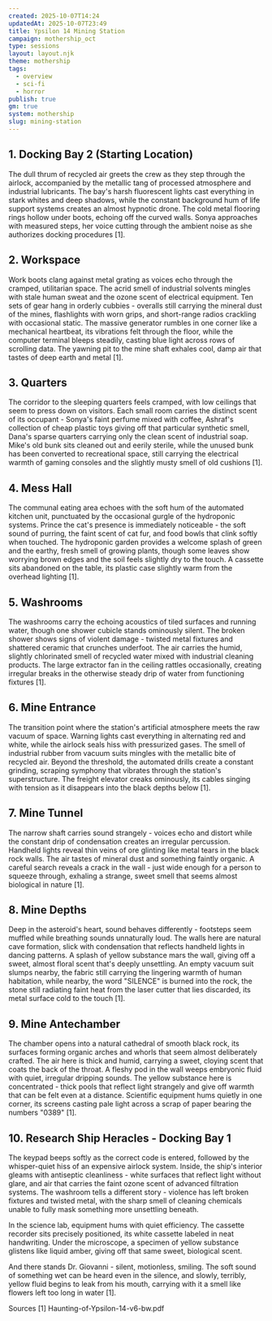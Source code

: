 ```yaml
---
created: 2025-10-07T14:24
updatedAt: 2025-10-07T23:49
title: Ypsilon 14 Mining Station
campaign: mothership_oct
type: sessions
layout: layout.njk
theme: mothership
tags:
  - overview
  - sci-fi
  - horror
publish: true
gm: true
system: mothership
slug: mining-station
---
```


## **1. Docking Bay 2 (Starting Location)**

The dull thrum of recycled air greets the crew as they step through the airlock, accompanied by the metallic tang of processed atmosphere and industrial lubricants. The bay's harsh fluorescent lights cast everything in stark whites and deep shadows, while the constant background hum of life support systems creates an almost hypnotic drone. The cold metal flooring rings hollow under boots, echoing off the curved walls. Sonya approaches with measured steps, her voice cutting through the ambient noise as she authorizes docking procedures [1].

## **2. Workspace** 

Work boots clang against metal grating as voices echo through the cramped, utilitarian space. The acrid smell of industrial solvents mingles with stale human sweat and the ozone scent of electrical equipment. Ten sets of gear hang in orderly cubbies - overalls still carrying the mineral dust of the mines, flashlights with worn grips, and short-range radios crackling with occasional static. The massive generator rumbles in one corner like a mechanical heartbeat, its vibrations felt through the floor, while the computer terminal bleeps steadily, casting blue light across rows of scrolling data. The yawning pit to the mine shaft exhales cool, damp air that tastes of deep earth and metal [1].

## **3. Quarters**

The corridor to the sleeping quarters feels cramped, with low ceilings that seem to press down on visitors. Each small room carries the distinct scent of its occupant - Sonya's faint perfume mixed with coffee, Ashraf's collection of cheap plastic toys giving off that particular synthetic smell, Dana's sparse quarters carrying only the clean scent of industrial soap. Mike's old bunk sits cleaned out and eerily sterile, while the unused bunk has been converted to recreational space, still carrying the electrical warmth of gaming consoles and the slightly musty smell of old cushions [1].

## **4. Mess Hall**

The communal eating area echoes with the soft hum of the automated kitchen unit, punctuated by the occasional gurgle of the hydroponic systems. Prince the cat's presence is immediately noticeable - the soft sound of purring, the faint scent of cat fur, and food bowls that clink softly when touched. The hydroponic garden provides a welcome splash of green and the earthy, fresh smell of growing plants, though some leaves show worrying brown edges and the soil feels slightly dry to the touch. A cassette sits abandoned on the table, its plastic case slightly warm from the overhead lighting [1].

## **5. Washrooms**

The washrooms carry the echoing acoustics of tiled surfaces and running water, though one shower cubicle stands ominously silent. The broken shower shows signs of violent damage - twisted metal fixtures and shattered ceramic that crunches underfoot. The air carries the humid, slightly chlorinated smell of recycled water mixed with industrial cleaning products. The large extractor fan in the ceiling rattles occasionally, creating irregular breaks in the otherwise steady drip of water from functioning fixtures [1].

## **6. Mine Entrance**

The transition point where the station's artificial atmosphere meets the raw vacuum of space. Warning lights cast everything in alternating red and white, while the airlock seals hiss with pressurized gases. The smell of industrial rubber from vacuum suits mingles with the metallic bite of recycled air. Beyond the threshold, the automated drills create a constant grinding, scraping symphony that vibrates through the station's superstructure. The freight elevator creaks ominously, its cables singing with tension as it disappears into the black depths below [1].

## **7. Mine Tunnel**

The narrow shaft carries sound strangely - voices echo and distort while the constant drip of condensation creates an irregular percussion. Handheld lights reveal thin veins of ore glinting like metal tears in the black rock walls. The air tastes of mineral dust and something faintly organic. A careful search reveals a crack in the wall - just wide enough for a person to squeeze through, exhaling a strange, sweet smell that seems almost biological in nature [1].

## **8. Mine Depths**

Deep in the asteroid's heart, sound behaves differently - footsteps seem muffled while breathing sounds unnaturally loud. The walls here are natural cave formation, slick with condensation that reflects handheld lights in dancing patterns. A splash of yellow substance mars the wall, giving off a sweet, almost floral scent that's deeply unsettling. An empty vacuum suit slumps nearby, the fabric still carrying the lingering warmth of human habitation, while nearby, the word "SILENCE" is burned into the rock, the stone still radiating faint heat from the laser cutter that lies discarded, its metal surface cold to the touch [1].

## **9. Mine Antechamber**

The chamber opens into a natural cathedral of smooth black rock, its surfaces forming organic arches and whorls that seem almost deliberately crafted. The air here is thick and humid, carrying a sweet, cloying scent that coats the back of the throat. A fleshy pod in the wall weeps embryonic fluid with quiet, irregular dripping sounds. The yellow substance here is concentrated - thick pools that reflect light strangely and give off warmth that can be felt even at a distance. Scientific equipment hums quietly in one corner, its screens casting pale light across a scrap of paper bearing the numbers "0389" [1].

## **10. Research Ship Heracles - Docking Bay 1**

The keypad beeps softly as the correct code is entered, followed by the whisper-quiet hiss of an expensive airlock system. Inside, the ship's interior gleams with antiseptic cleanliness - white surfaces that reflect light without glare, and air that carries the faint ozone scent of advanced filtration systems. The washroom tells a different story - violence has left broken fixtures and twisted metal, with the sharp smell of cleaning chemicals unable to fully mask something more unsettling beneath.

In the science lab, equipment hums with quiet efficiency. The cassette recorder sits precisely positioned, its white cassette labeled in neat handwriting. Under the microscope, a specimen of yellow substance glistens like liquid amber, giving off that same sweet, biological scent.

And there stands Dr. Giovanni - silent, motionless, smiling. The soft sound of something wet can be heard even in the silence, and slowly, terribly, yellow fluid begins to leak from his mouth, carrying with it a smell like flowers left too long in water [1].

Sources
[1] Haunting-of-Ypsilon-14-v6-bw.pdf